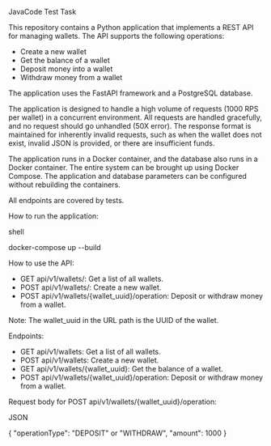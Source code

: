 JavaCode Test Task

This repository contains a Python application that implements a REST API for managing wallets. The API supports the following operations:

* Create a new wallet
* Get the balance of a wallet
* Deposit money into a wallet
* Withdraw money from a wallet

The application uses the FastAPI framework and a PostgreSQL database.

The application is designed to handle a high volume of requests (1000 RPS per wallet) in a concurrent environment. All requests are handled gracefully, and no request should go unhandled (50X error). The response format is maintained for inherently invalid requests, such as when the wallet does not exist, invalid JSON is provided, or there are insufficient funds.

The application runs in a Docker container, and the database also runs in a Docker container. The entire system can be brought up using Docker Compose. The application and database parameters can be configured without rebuilding the containers.

All endpoints are covered by tests.

How to run the application:

shell

docker-compose up --build

How to use the API:

* GET api/v1/wallets/: Get a list of all wallets.
* POST api/v1/wallets/: Create a new wallet.
* POST api/v1/wallets/{wallet_uuid}/operation: Deposit or withdraw money from a wallet.

Note: The wallet_uuid in the URL path is the UUID of the wallet.

Endpoints:

* GET api/v1/wallets: Get a list of all wallets.
* POST api/v1/wallets: Create a new wallet.
* GET api/v1/wallets/{wallet_uuid}: Get the balance of a wallet.
* POST api/v1/wallets/{wallet_uuid}/operation: Deposit or withdraw money from a wallet.

Request body for POST api/v1/wallets/{wallet_uuid}/operation:

JSON

{
  "operationType": "DEPOSIT" or "WITHDRAW",
  "amount": 1000
}

